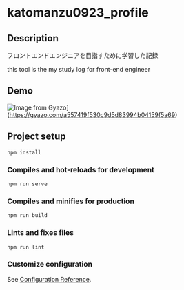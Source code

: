 # katomanzu0923_profile

## Description
フロントエンドエンジニアを目指すために学習した記録

this tool is the my study log for front-end engineer

## Demo

![Image from Gyazo](https://i.gyazo.com/a557419f530c9d5d83994b04159f5a69.gif)](https://gyazo.com/a557419f530c9d5d83994b04159f5a69)






## Project setup
```
npm install
```

### Compiles and hot-reloads for development
```
npm run serve
```

### Compiles and minifies for production
```
npm run build
```

### Lints and fixes files
```
npm run lint
```

### Customize configuration
See [Configuration Reference](https://cli.vuejs.org/config/).
